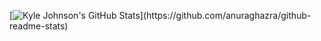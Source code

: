 [![Kyle Johnson's GitHub Stats](https://github-readme-stats.vercel.app/api?username=kylejohnsonkj&show_icons=true&theme=dracula&bg_color=00000000&hide_border=true&hide=contribs&layout=compact&rank_icon=github&custom_title=Hi%20there%20👋%20&nbsp;Welcome%20to%20my%20GitHub!)](https://github.com/anuraghazra/github-readme-stats)
<!--
**kylejohnsonkj/kylejohnsonkj** is a ✨ _special_ ✨ repository because its `README.md` (this file) appears on your GitHub profile.

Here are some ideas to get you started:

- 🔭 I’m currently working on ...
- 🌱 I’m currently learning ...
- 👯 I’m looking to collaborate on ...
- 🤔 I’m looking for help with ...
- 💬 Ask me about ...
- 📫 How to reach me: ...
- 😄 Pronouns: ...
- ⚡ Fun fact: ...
-->
